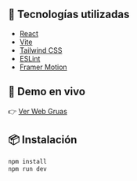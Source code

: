 ## 🚀 Tecnologías utilizadas

- [React](https://reactjs.org/)
- [Vite](https://vitejs.dev/)
- [Tailwind CSS](https://tailwindcss.com/)
- [ESLint](https://eslint.org/)
- [Framer Motion](https://www.framer.com/motion/)

## 🔗 Demo en vivo

👉 [Ver Web Gruas](https://web-gruas-gules.vercel.app/)  

## 📦 Instalación

```bash
npm install
npm run dev
